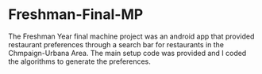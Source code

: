 # Freshman-Final-MP

The Freshman Year final machine project was an android app that provided restaurant preferences through a search bar for restaurants in the Chmpaign-Urbana Area. The main setup code was provided and I coded the algorithms to generate the preferences.
